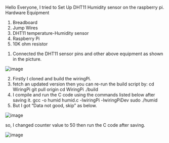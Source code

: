 Hello Everyone,
I tried to Set Up DHT11 Humidity sensor on the raspberry pi.
Hardware Equipment
1) Breadboard
2) Jump Wires
3) DHT11 temperature-Humidity sensor
4) Raspberry Pi
5) 10K ohm resistor
1. Connected the DHT11 sensor pins and other above equipment as shown in the picture.

![image](https://user-images.githubusercontent.com/112636651/193221747-575789d4-df97-42bd-996d-ae1ccde3292c.png)

2. Firstly I cloned and build the wiringPi.
3. fetch an updated version then you can re-run the build script by:
		cd WiringPi
		git pull origin
		cd WiringPi
		./build
4. I compile and run the C code using the commands listed below after saving it.
gcc -o humid humid.c -lwiringPi -lwiringPiDev
sudo ./humid
4. But I got “Data not good, skip” as below.

![image](https://user-images.githubusercontent.com/112636651/193221891-4954c472-257e-4c63-8c47-a32f08221ef4.png)

so, I changed counter value to 50 then run the C code after saving.

![image](https://user-images.githubusercontent.com/112636651/193222025-c957dc8d-0695-47dd-8822-bd70c37b5852.png)
